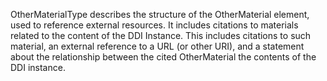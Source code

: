 OtherMaterialType describes the structure of the OtherMaterial element, used to reference external resources. It includes citations to materials related to the content of the DDI Instance. This includes citations to such material, an external reference to a URL (or other URI), and a statement about the relationship between the cited OtherMaterial the contents of the DDI instance.